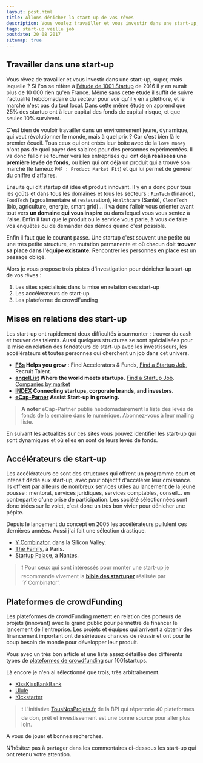 ```yaml
---
layout: post.html
title: Allons dénicher la start-up de vos rêves
description: Vous voulez travailler et vous investir dans une start-up, super, mais laquelle ? Arrêtez de surfer, voici la méthode et l'endroit où chercher pour trouver des pépites.
tags: start-up veille job
postdate: 20 08 2017
sitemap: true
---
```


## Travailler dans une start-up

Vous rêvez de travailler et vous investir dans une start-up, super, mais laquelle ? Si l'on se réfère à [l'étude de 1001 Startup](http://1001startups.fr/chiffres-cles-startups-france/) de 2016 il y en aurait plus de 10 000 rien qu'en France. Même sans cette étude il suffit de suivre l'actualité hebdomadaire du secteur pour voir qu'il y en a pléthore, et le marché n'est pas du tout local. Dans cette même étude on apprend que 25% des startup ont à leur capital des fonds de capital-risque, et que seules 10% survivent.

C'est bien de vouloir travailler dans un environnement jeune, dynamique, qui veut révolutionner le monde, mais à quel prix ? Car c'est bien là le premier écueil. Tous ceux qui ont créés leur boite avec de la `love money` n'ont pas de quoi payer des salaires pour des personnes expérimentées. Il va donc falloir se tourner vers les entreprises qui ont **déjà réalisées une première levée de fonds**, ou bien qui ont déjà un produit qui a trouvé son marché (le fameux `PMF : Product Market Fit`) et qui lui permet de générer du chiffre d'affaires.

Ensuite qui dit startup dit idée et produit innovant. Il y en a donc pour tous les goûts et dans tous les domaines et tous les secteurs : `FinTech` (finance), `FoodTech` (agroalimentaire et restauration), `Healthcare` (Santé), `CleanTech` (bio, agriculture, energie, smart grid)... Il va donc falloir vous orienter avant tout vers **un domaine qui vous inspire** ou dans lequel vous vous sentez à l'aise. Enfin il faut que le produit ou le service vous parle, à vous de faire vos enquêtes ou de demander des démos quand c'est possible.

Enfin il faut que le courant passe. Une startup c'est souvent une petite ou une très petite structure, en mutation permanente et où chacun doit **trouver sa place dans l'équipe existante**. Rencontrer les personnes en place est un passage obligé.

Alors je vous propose trois pistes d'investigation pour dénicher la start-up de vos rêves :

1. Les sites spécialisés dans la mise en relation des start-up
1. Les accélérateurs de start-up
1. Les plateforme de crowdFunding

## Mises en relations des start-up

Les start-up ont rapidement deux difficultés à surmonter : trouver du cash et trouver des talents. Aussi quelques structures se sont spécialisées pour la mise en relation des fondateurs de start-up avec les investisseurs, les accélérateurs et toutes personnes qui cherchent un job dans cet univers.

- **[F6s](https://www.f6s.com/) Helps you grow** : Find Accelerators & Funds, [Find a Startup Job](https://www.f6s.com/jobs), Recruit Talent.
- **[angelList](https://angel.co/) Where the world meets startups.** [Find a Startup Job](https://angel.co/jobs). [Companies by market](https://angel.co/markets)
- **[INDEX](https://index.co/) Connecting startups, corporate brands, and investors.**
- **[eCap-Parner](http://www.ecap-partner.com/) Assist Start-up in growing.**

> **A noter** eCap-Partner publie hebdomadairement la liste des levés de fonds de la semaine dans le numérique. Abonnez-vous à leur mailing liste.

En suivant les actualités sur ces sites vous pouvez identifier les start-up qui sont dynamiques et où elles en sont de leurs levés de fonds.

## Accélérateurs de start-up

Les accélérateurs ce sont des structures qui offrent un programme court et intensif dédié aux start-up, avec pour objectif d'accélérer leur croissance. Ils offrent par ailleurs de nombreux services utiles au lancement de la jeune pousse : mentorat, services juridiques, services comptables, conseil… en contrepartie d'une prise de participation. Les société sélectionnées sont donc triées sur le volet, c'est donc un très bon vivier pour dénicher une pépite.

Depuis le lancement du concept en 2005 les accélérateurs pullulent ces dernières années. Aussi j'ai fait une sélection drastique.

- [Y Combinator](http://www.ycombinator.com/), dans la Silicon Valley.
- [The Family](https://www.thefamily.co/), à Paris.
- [Startup Palace](https://www.startup-palace.com/), à Nantes.

> :exclamation: Pour ceux qui sont intéressés pour monter une start-up je recommande vivement la **[bible des startuper](http://playbook.samaltman.com/)** réalisée par 'Y&nbsp;Combinator'.

## Plateformes de crowdFunding

Les plateformes de crowdFunding mettent en relation des porteurs de projets (innovant) avec le grand public pour permettre de financer le lancement de l'entreprise. Les projets et équipes qui arrivent à obtenir des financement important ont de sérieuses chances de réussir et ont pour le coup besoin de monde pour développer leur produit.

Vous avec un très bon article et une liste assez détaillée des différents types de [plateformes de crowdfunding](http://1001startups.fr/sites-crowdfunding/) sur 1001startups.

Là encore je n'en ai sélectionné que trois, très arbitrairement.

- [KissKissBankBank](https://www.kisskissbankbank.com/)
- [Ulule](https://fr.ulule.com/)
- [Kickstarter](https://www.kickstarter.com/)

> :exclamation: L'initiative [TousNosProjets.fr](https://tousnosprojets.bpifrance.fr/) de la BPI qui répertorie 40 plateformes de don, prêt et investissement est une bonne source pour aller plus loin.

A vous de jouer et bonnes recherches.

N'hésitez pas à partager dans les commentaires ci-dessous les start-up qui ont retenu votre attention.